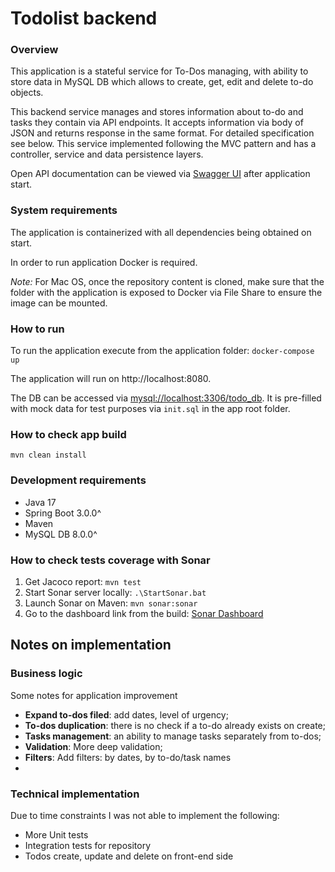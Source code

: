 # Todolist backend
### Overview
This application is a stateful service for To-Dos managing, with ability to store data in MySQL DB which allows to
create, get, edit and delete to-do objects.

This backend service manages and stores information about to-do and tasks they contain via API endpoints.
It accepts information via body of JSON and returns response in the same format. For detailed specification see below.
This service implemented following the MVC pattern and has a controller, service and data persistence layers.

Open API documentation can be viewed via [Swagger UI](http://localhost:8080/swagger-ui/index.html)
after application start.

### System requirements
The application is containerized with all dependencies being obtained on start.

In order to run application Docker is required.

_Note:_ For Mac OS, once the repository content is cloned, make sure that the folder with the application
is exposed to Docker via File Share to ensure the image can be mounted.

### How to run
To run the application execute from the application folder: ```docker-compose up```

The application will run on http://localhost:8080.

The DB can be accessed via [mysql://localhost:3306/todo_db](mysql://localhost:3306/todo_db).
It is pre-filled with mock data for test purposes via `init.sql` in the app root folder.

### How to check app build

```mvn clean install```

### Development requirements
- Java 17
- Spring Boot 3.0.0^
- Maven
- MySQL DB 8.0.0^

### How to check tests coverage with Sonar
1. Get Jacoco report:
```mvn test```
2. Start Sonar server locally: 
```.\StartSonar.bat```
3. Launch Sonar on Maven: 
```mvn sonar:sonar```
4. Go to the dashboard link from the build:
   [Sonar Dashboard](http://localhost:9000/dashboard?id=todolist)


## Notes on implementation
### Business logic
Some notes for application improvement
- **Expand to-dos filed**: add dates, level of urgency;
- **To-dos duplication**: there is no check if a to-do already exists on create; 
- **Tasks management**: an ability to manage tasks separately from to-dos;
- **Validation**: More deep validation;
- **Filters**: Add filters: by dates, by to-do/task names
- 
### Technical implementation
Due to time constraints I was not able to implement the following:
- More Unit tests
- Integration tests for repository
- Todos create, update and delete on front-end side